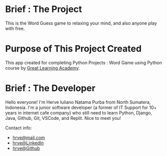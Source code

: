 # Brief : The Project

This is the Word Guess game to relaxing your mind, and also anyone play with free.

# Purpose of This Project Created

This app created for completing Python Projects : Word Game using Python course by [Great Learning Academy](https://www.mygreatlearning.com/). 

# Brief : The Developer
Hello everyone! I'm Herve Iuliano Natama Purba from North Sumatera, Indonesia. I'm a junior software developer (a former of IT Support for 10+ years in internet cafe company) who still need to learn Python, Django, Java, Github, Git, VSCode, and Replit. Nice to meet you!  

Contact info:
- [hrve\@mail.com](mailto:hrve@mail.com?subject=Hello)
- [hrve\@LinkedIn](https://www.linkedin.com/in/herveprba/)
- [hrve\@Github](https://github.com/hrveee)